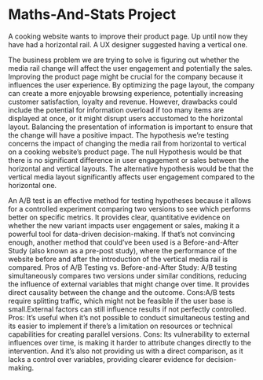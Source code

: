 # Maths-And-Stats Project
A cooking website wants to improve their product page. Up until now they have had a horizontal rail. A UX designer suggested having a vertical one.

The business problem we are trying to solve is figuring out whether the media rail change will affect the user engagement and potentially the sales. 
Improving the product page might be crucial for the company because it influences the user experience. By optimizing the page layout, the company can create a more enjoyable browsing experience, potentially increasing customer satisfaction, loyalty and revenue.
However, drawbacks could include the potential for information overload if too many items are displayed at once, or it might disrupt users accustomed to the horizontal layout. Balancing the presentation of information is important to ensure that the change will have a positive impact. 
The hypothesis we’re testing concerns the impact of changing the media rail from horizontal to vertical on a cooking website’s product page. 
The null Hypothesis would be that there is no significant difference in user engagement or sales between the horizontal and vertical layouts.
The alternative hypothesis would be that the vertical media layout significantly affects user engagement compared to the horizontal one. 

An A/B test is an effective method for testing hypotheses because it allows for a controlled experiment comparing two versions to see which performs better on specific metrics. It provides clear, quantitative evidence on whether the new variant impacts user engagement or sales, making it a powerful tool for data-driven decision-making.
If that’s not convincing enough, another method that could’ve been used is a Before-and-After Study (also known as a pre-post study), where the performance of the website before and after the introduction of the vertical media rail is compared. 
Pros of A/B Testing vs. Before-and-After Study:
A/B testing simultaneously compares two versions under similar conditions, reducing the influence of external variables that might change over time.
It provides direct causality between the change and the outcome.
Cons:A/B tests require splitting traffic, which might not be feasible if the user base is small.External factors can still influence results if not perfectly controlled.
Pros:
It’s useful when it’s not possible to conduct simultaneous testing and its easier to implement if there’s a limitation on resources or technical capabilities for creating parallel versions. 
Cons:
Its vulnerability to external influences over time, is making it harder to attribute changes directly to the intervention. And it’s also not providing us with a direct comparison, as it lacks a control over variables, providing clearer evidence for decision-making. 
